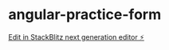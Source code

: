 # angular-practice-form

[Edit in StackBlitz next generation editor ⚡️](https://stackblitz.com/~/github.com/KyunginNa/angular-practice-form)
